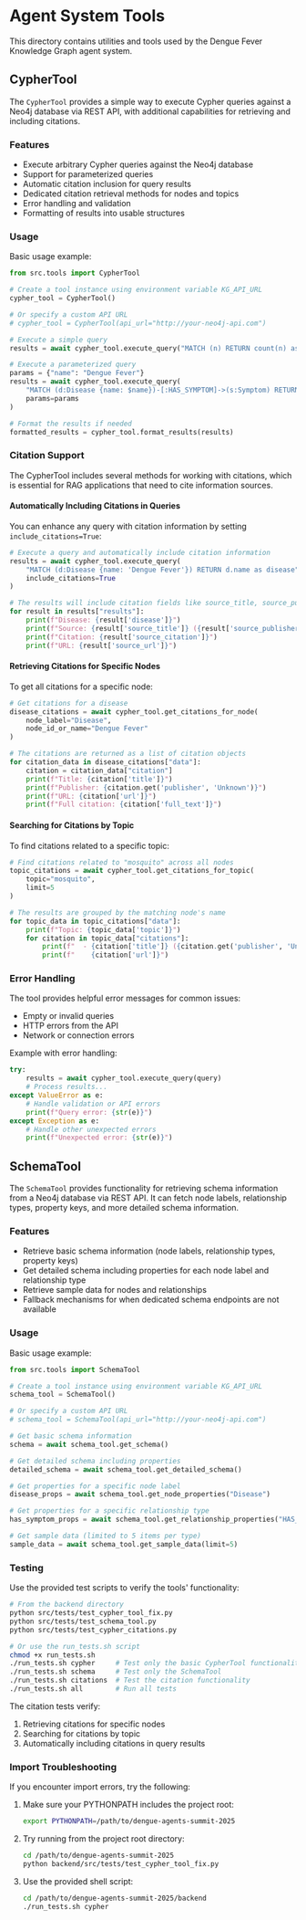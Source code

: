 # Agent System Tools

This directory contains utilities and tools used by the Dengue Fever Knowledge Graph agent system.

## CypherTool

The `CypherTool` provides a simple way to execute Cypher queries against a Neo4j database via REST API, with additional capabilities for retrieving and including citations.

### Features

- Execute arbitrary Cypher queries against the Neo4j database
- Support for parameterized queries
- Automatic citation inclusion for query results
- Dedicated citation retrieval methods for nodes and topics
- Error handling and validation
- Formatting of results into usable structures

### Usage

Basic usage example:

```python
from src.tools import CypherTool

# Create a tool instance using environment variable KG_API_URL
cypher_tool = CypherTool()

# Or specify a custom API URL
# cypher_tool = CypherTool(api_url="http://your-neo4j-api.com")

# Execute a simple query
results = await cypher_tool.execute_query("MATCH (n) RETURN count(n) as count")

# Execute a parameterized query
params = {"name": "Dengue Fever"}
results = await cypher_tool.execute_query(
    "MATCH (d:Disease {name: $name})-[:HAS_SYMPTOM]->(s:Symptom) RETURN s.name as symptom LIMIT 5",
    params=params
)

# Format the results if needed
formatted_results = cypher_tool.format_results(results)
```

### Citation Support

The CypherTool includes several methods for working with citations, which is essential for RAG applications that need to cite information sources.

#### Automatically Including Citations in Queries

You can enhance any query with citation information by setting `include_citations=True`:

```python
# Execute a query and automatically include citation information
results = await cypher_tool.execute_query(
    "MATCH (d:Disease {name: 'Dengue Fever'}) RETURN d.name as disease",
    include_citations=True
)

# The results will include citation fields like source_title, source_publisher, source_url and source_citation
for result in results["results"]:
    print(f"Disease: {result['disease']}")
    print(f"Source: {result['source_title']} ({result['source_publisher']})")
    print(f"Citation: {result['source_citation']}")
    print(f"URL: {result['source_url']}")
```

#### Retrieving Citations for Specific Nodes

To get all citations for a specific node:

```python
# Get citations for a disease
disease_citations = await cypher_tool.get_citations_for_node(
    node_label="Disease", 
    node_id_or_name="Dengue Fever"
)

# The citations are returned as a list of citation objects
for citation_data in disease_citations["data"]:
    citation = citation_data["citation"]
    print(f"Title: {citation['title']}")
    print(f"Publisher: {citation.get('publisher', 'Unknown')}")
    print(f"URL: {citation['url']}")
    print(f"Full citation: {citation['full_text']}")
```

#### Searching for Citations by Topic

To find citations related to a specific topic:

```python
# Find citations related to "mosquito" across all nodes
topic_citations = await cypher_tool.get_citations_for_topic(
    topic="mosquito", 
    limit=5
)

# The results are grouped by the matching node's name
for topic_data in topic_citations["data"]:
    print(f"Topic: {topic_data['topic']}")
    for citation in topic_data["citations"]:
        print(f"  - {citation['title']} ({citation.get('publisher', 'Unknown')})")
        print(f"    {citation['url']}")
```

### Error Handling

The tool provides helpful error messages for common issues:

- Empty or invalid queries
- HTTP errors from the API
- Network or connection errors

Example with error handling:

```python
try:
    results = await cypher_tool.execute_query(query)
    # Process results...
except ValueError as e:
    # Handle validation or API errors
    print(f"Query error: {str(e)}")
except Exception as e:
    # Handle other unexpected errors
    print(f"Unexpected error: {str(e)}")
```

## SchemaTool

The `SchemaTool` provides functionality for retrieving schema information from a Neo4j database via REST API. It can fetch node labels, relationship types, property keys, and more detailed schema information.

### Features

- Retrieve basic schema information (node labels, relationship types, property keys)
- Get detailed schema including properties for each node label and relationship type
- Retrieve sample data for nodes and relationships
- Fallback mechanisms for when dedicated schema endpoints are not available

### Usage

Basic usage example:

```python
from src.tools import SchemaTool

# Create a tool instance using environment variable KG_API_URL
schema_tool = SchemaTool()

# Or specify a custom API URL
# schema_tool = SchemaTool(api_url="http://your-neo4j-api.com")

# Get basic schema information
schema = await schema_tool.get_schema()

# Get detailed schema including properties
detailed_schema = await schema_tool.get_detailed_schema()

# Get properties for a specific node label
disease_props = await schema_tool.get_node_properties("Disease")

# Get properties for a specific relationship type
has_symptom_props = await schema_tool.get_relationship_properties("HAS_SYMPTOM")

# Get sample data (limited to 5 items per type)
sample_data = await schema_tool.get_sample_data(limit=5)
```

### Testing

Use the provided test scripts to verify the tools' functionality:

```bash
# From the backend directory
python src/tests/test_cypher_tool_fix.py
python src/tests/test_schema_tool.py
python src/tests/test_cypher_citations.py

# Or use the run_tests.sh script
chmod +x run_tests.sh
./run_tests.sh cypher     # Test only the basic CypherTool functionality
./run_tests.sh schema     # Test only the SchemaTool
./run_tests.sh citations  # Test the citation functionality
./run_tests.sh all        # Run all tests
```

The citation tests verify:
1. Retrieving citations for specific nodes
2. Searching for citations by topic
3. Automatically including citations in query results

### Import Troubleshooting

If you encounter import errors, try the following:

1. Make sure your PYTHONPATH includes the project root:
   ```bash
   export PYTHONPATH=/path/to/dengue-agents-summit-2025
   ```

2. Try running from the project root directory:
   ```bash
   cd /path/to/dengue-agents-summit-2025
   python backend/src/tests/test_cypher_tool_fix.py
   ```

3. Use the provided shell script:
   ```bash
   cd /path/to/dengue-agents-summit-2025/backend
   ./run_tests.sh cypher
   ```

